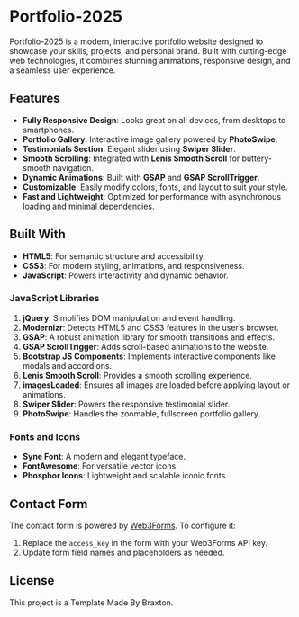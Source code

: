# Portfolio-2025

Portfolio-2025 is a modern, interactive portfolio website designed to showcase your skills, projects, and personal brand. Built with cutting-edge web technologies, it combines stunning animations, responsive design, and a seamless user experience.

## Features

- **Fully Responsive Design**: Looks great on all devices, from desktops to smartphones.
- **Portfolio Gallery**: Interactive image gallery powered by **PhotoSwipe**.
- **Testimonials Section**: Elegant slider using **Swiper Slider**.
- **Smooth Scrolling**: Integrated with **Lenis Smooth Scroll** for buttery-smooth navigation.
- **Dynamic Animations**: Built with **GSAP** and **GSAP ScrollTrigger**.
- **Customizable**: Easily modify colors, fonts, and layout to suit your style.
- **Fast and Lightweight**: Optimized for performance with asynchronous loading and minimal dependencies.

## Built With

- **HTML5**: For semantic structure and accessibility.
- **CSS3**: For modern styling, animations, and responsiveness.
- **JavaScript**: Powers interactivity and dynamic behavior.

### JavaScript Libraries

1. **jQuery**: Simplifies DOM manipulation and event handling.
2. **Modernizr**: Detects HTML5 and CSS3 features in the user’s browser.
3. **GSAP**: A robust animation library for smooth transitions and effects.
4. **GSAP ScrollTrigger**: Adds scroll-based animations to the website.
5. **Bootstrap JS Components**: Implements interactive components like modals and accordions.
6. **Lenis Smooth Scroll**: Provides a smooth scrolling experience.
7. **imagesLoaded**: Ensures all images are loaded before applying layout or animations.
8. **Swiper Slider**: Powers the responsive testimonial slider.
9. **PhotoSwipe**: Handles the zoomable, fullscreen portfolio gallery.

### Fonts and Icons

- **Syne Font**: A modern and elegant typeface.
- **FontAwesome**: For versatile vector icons.
- **Phosphor Icons**: Lightweight and scalable iconic fonts.

## Contact Form

The contact form is powered by [Web3Forms](https://web3forms.com). To configure it:

1. Replace the `access_key` in the form with your Web3Forms API key.
2. Update form field names and placeholders as needed.

## License

This project is a Template Made By Braxton.
